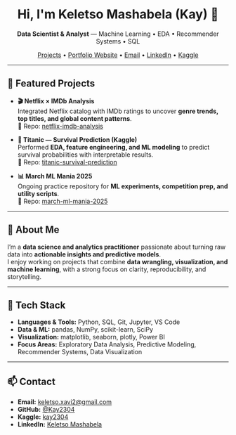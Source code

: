 <h1 align="center">Hi, I'm Keletso Mashabela (Kay) 👋</h1>
<p align="center"><b>Data Scientist & Analyst</b> — Machine Learning • EDA • Recommender Systems • SQL</p>

<p align="center">
  <a href="https://github.com/Kay2304?tab=repositories">Projects</a> •
  <a href="https://kay2304.github.io">Portfolio Website</a> •
  <a href="mailto:keletso.xavi2@gmail.com">Email</a> •
  <a href="https://www.linkedin.com/in/keletso-mashabela-2a6a86248/">LinkedIn</a> •
  <a href="https://www.kaggle.com/kay2304">Kaggle</a>
</p>

---

## 🚀 Featured Projects

- **🎬 Netflix × IMDb Analysis**  
  Integrated Netflix catalog with IMDb ratings to uncover **genre trends, top titles, and global content patterns**.  
  📂 Repo: [netflix-imdb-analysis](https://github.com/Kay2304/netflix-imdb-analysis)

- **🚢 Titanic — Survival Prediction (Kaggle)**  
  Performed **EDA, feature engineering, and ML modeling** to predict survival probabilities with interpretable results.  
  📂 Repo: [titanic-survival-prediction](https://github.com/Kay2304/titanic-survival-prediction)

- **📊 March ML Mania 2025**  
  Ongoing practice repository for **ML experiments, competition prep, and utility scripts**.  
  📂 Repo: [march-ml-mania-2025](https://github.com/Kay2304/march-ml-mania-2025)

---

## 🧭 About Me  
I’m a **data science and analytics practitioner** passionate about turning raw data into **actionable insights and predictive models**.  
I enjoy working on projects that combine **data wrangling, visualization, and machine learning**, with a strong focus on clarity, reproducibility, and storytelling.

---

## 🧰 Tech Stack  
- **Languages & Tools:** Python, SQL, Git, Jupyter, VS Code  
- **Data & ML:** pandas, NumPy, scikit-learn, SciPy  
- **Visualization:** matplotlib, seaborn, plotly, Power BI  
- **Focus Areas:** Exploratory Data Analysis, Predictive Modeling, Recommender Systems, Data Visualization  

---

## 📫 Contact  
- **Email:** [keletso.xavi2@gmail.com](mailto:keletso.xavi2@gmail.com)  
- **GitHub:** [@Kay2304](https://github.com/Kay2304)  
- **Kaggle:** [kay2304](https://www.kaggle.com/kay2304)  
- **LinkedIn:** [Keletso Mashabela](https://www.linkedin.com/in/keletso-mashabela-2a6a86248/)  

